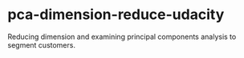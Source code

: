 # pca-dimension-reduce-udacity
Reducing dimension and examining principal components analysis to segment customers.

